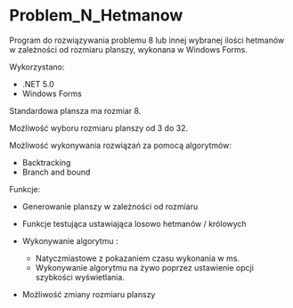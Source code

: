 # Problem_N_Hetmanow

Program do rozwiązywania problemu 8 lub innej wybranej ilości hetmanów w zależności od rozmiaru planszy, wykonana w Windows Forms.

Wykorzystano:
   
   * .NET 5.0
   * Windows Forms
    
Standardowa plansza ma rozmiar 8.

Możliwość wyboru rozmiaru planszy od 3 do 32.

Możliwość wykonywania rozwiązań za pomocą algorytmów:

   * Backtracking
   * Branch and bound

Funkcje:
   
   * Generowanie planszy w zależności od rozmiaru
   * Funkcje testująca ustawiająca losowo hetmanów / królowych
   * Wykonywanie algorytmu :

      * Natyczmiastowe z pokazaniem czasu wykonania w ms.
      * Wykonywanie algorytmu na żywo poprzez ustawienie opcji szybkości wyświetlania.

   * Możliwość zmiany rozmiaru planszy   
     
    
